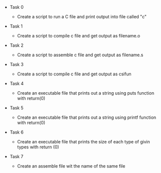 
- Task 0
	- Create a script to run a C file and print output into file called "c"

- Task 1
	- Create a script to compile c file and get output as filename.o

- Task 2
	- Create a script to assemble c file and get output as filename.s

- Task 3
	- Create a script to compile c file and get output as csifun

- Task 4
	- Create an executable file that prints out a string using puts function with return(0)

- Task 5
	- Create an executable file that prints out a string using printf function with return(0)

- Task 6
	- Create an executable file that prints the size of each type of givin types with return (0)

- Task 7
	- Create an assemble file wit the name of the same file
